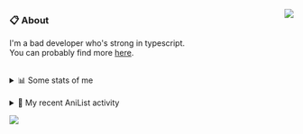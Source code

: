 <a href="https://discord.com/users/338718840873811979"><img align="right" src="https://lanyard-profile-readme.vercel.app/api/338718840873811979?bg=00000000" /></a>

### 📋 About

I'm a bad developer who's strong in typescript. \
You can probably find more [here](https://pxseu.com/about).
<!--
### 🦊Fox

![](https://pxseu.loves.moe/2ELJv3at3.gif)

### 📱 Contact

[🌐 website](https://www.pxseu.com) \
[📧 email](mailto:contact.pxseu@gmail.com)
-->

<br />

<details>
  <summary>📊 Some stats of me</summary>
  
![My github stats!](https://github-readme-stats.vercel.app/api?username=pxseu&show_icons=true&custom_title=My%20Github%20Stats:&line_height=33&include_all_commits=true&bg_color=00000000&title_color=00CCAA&text_color=dddddd&hide_border=true&hide_title=true) \
![My top langauges](https://github-readme-stats.vercel.app/api/top-langs?username=pxseu&show_icons=true&layout=compact&card_width=645&bg_color=00000000&title_color=00CCAA&text_color=dddddd&hide_border=true&hide_title=true) 
</details>

<br />

<details>
  <summary>🌸 My recent AniList activity</summary>
  
<!-- ANILIST_ACTIVITY:start -->

-   📺 Rewatched episode 1 - 4 of [Rascal Does Not Dream of Bunny Girl Senpai](https://anilist.co/anime/101291) (20:29, 17 August 2021)
-   📺 Watched episode 7 of [The Detective Is Already Dead](https://anilist.co/anime/128712) (17:57, 16 August 2021)
-   📺 Watched episode 3 of [The Great Jahy Will Not Be Defeated!](https://anilist.co/anime/132456) (22:31, 14 August 2021)
-   📺 Watched episode 19 of [Tokyo Revengers](https://anilist.co/anime/120120) (22:31, 14 August 2021)
-   📺 Watched episode 6 - 7 of [Girlfriend, Girlfriend](https://anilist.co/anime/126192) (16:20, 14 August 2021)

<!-- ANILIST_ACTIVITY:end -->
</details>



![](https://komarev.com/ghpvc/?username=pxseu&color=ff69b4)


